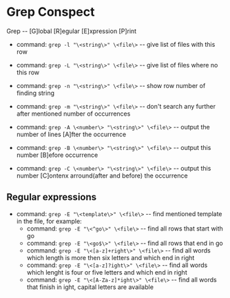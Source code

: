 # Grep Conspect

Grep -- [G]lobal [R]egular [E]xpression [P]rint

* command: ``` grep -l "\<string\>" \<file\> ``` -- give list of files with this row
* command: ``` grep -L "\<string\>" \<file\> ``` -- give list of files where no this row

* command: ``` grep -n "\<string\>" \<file\> ``` -- show row number of finding string
* command: ``` grep -m "\<string\>" \<file\> ``` -- don't search any further after mentioned number of occurrences

* command: ``` grep -A \<number\> "\<string\>" \<file\> ``` -- output the number of lines [A]fter the occurrence
* command: ``` grep -B \<number\> "\<string\>" \<file\> ``` -- output this number [B]efore occurrence
* command: ``` grep -C \<number\> "\<string\>" \<file\> ``` -- output this number [C]ontenx arround(after and before) the occurrence

## Regular expressions

* command: ``` grep -E "\<template\>" \<file\> ``` -- find mentioned template in the file, for example:
    - command: ``` grep -E "\<^go\>" \<file\> ``` -- find all rows that start with go
    - command: ``` grep -E "\<go$\>" \<file\> ``` -- find all rows that end in go
    - command: ``` grep -E "\<[a-z]+right\>" \<file\> ``` -- find all words which length is more then six letters and which end in right
    - command: ``` grep -E "\<[a-z]?ight\>" \<file\> ``` -- find all words which lenght is four or five letters and which end in right
    - command: ``` grep -E "\<[A-Za-z]*ight\>" \<file\> ``` -- find all words that finish in ight, capital letters are available
